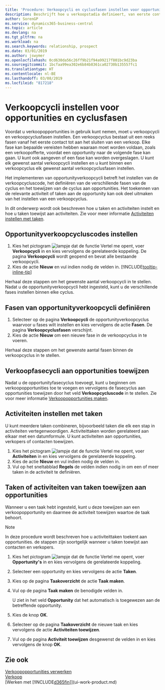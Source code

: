 ```yaml
---
title: 'Procedure: Verkoopcycli en cyclusfasen instellen voor opportunities| Microsoft Docs'
description: Beschrijft hoe u verkoopstadia definieert, van eerste contact tot sluiten, om een verkoopcyclus te maken en toe te wijzen aan opportunities in Business Central.
author: SorenGP
ms.service: dynamics365-business-central
ms.topic: article
ms.devlang: na
ms.tgt_pltfrm: na
ms.workload: na
ms.search.keywords: relationship, prospect
ms.date: 03/01/2019
ms.author: jswymer
ms.openlocfilehash: 0cd630da56c26ff9b21f94a99217f801bc9d23ba
ms.sourcegitcommit: 1bcfaa99ea302e6b84b8361ca02730b135557fc1
ms.translationtype: HT
ms.contentlocale: nl-BE
ms.lasthandoff: 03/08/2019
ms.locfileid: "817218"
---
```

# <a name="set-up-opportunity-sales-cycles-and-cycle-stages"></a>Verkoopcycli instellen voor opportunities en cyclusfasen
Voordat u verkoopopportunities in gebruik kunt nemen, moet u verkoopcycli en verkoopcyclusfasen instellen. Een verkoopcyclus bestaat uit een reeks fasen vanaf het eerste contact tot aan het sluiten van een verkoop. Elke fase kan bepaalde vereisten hebben waaraan moet worden voldaan, zoals een verkoopofferte, voordat een opportunity naar de volgende fase kan gaan. U kunt ook aangeven of een fase kan worden overgeslagen. U kunt elk gewenst aantal verkoopcycli instellen en u kunt binnen een verkoopcyclus elk gewenst aantal verkoopcyclusfasen instellen.

Het implementeren van opportunityverkoopcycli betreft het instellen van de verkoopcycluscode, het definiëren van de verschillende fasen van de cyclus en het toewijzen van de cyclus aan opportunities. Het toekennen van de relevante activiteit of taken aan de opportunity kan ook deel uitmaken van het instellen van een verkoopcyclus.

In dit onderwerp wordt ook beschreven hoe u taken en activiteiten instelt en hoe u taken toewijst aan activiteiten. Zie voor meer informatie [Activiteiten instellen met taken](marketing-how-setup-opportunity-sales-cycles-stages.md#to-set-up-activities-with-tasks).

## <a name="to-set-up-opportunity-sales-cycle-codes"></a>Opportunityverkoopcycluscodes instellen
1. Kies het pictogram ![lampje dat de functie Vertel me opent](media/ui-search/search_small.png "Vertel me wat u wilt doen"), voer **Verkoopcycli** in en kies vervolgens de gerelateerde koppeling. De pagina **Verkoopcycli** wordt geopend en bevat alle bestaande verkoopcycli.
2. Kies de actie **Nieuw** en vul indien nodig de velden in. [!INCLUDE[tooltip-inline-tip](includes/tooltip-inline-tip_md.md)]

Herhaal deze stappen om het gewenste aantal verkoopcycli in te stellen. Nadat u de opportunityverkoopcycli hebt ingesteld, kunt u de verschillende fases instellen binnen elke cyclus.

## <a name="to-define-opportunity-sales-cycle-stages"></a>Fasen van opportunityverkoopcycli definiëren
1. Selecteer op de pagina **Verkoopcycli** de opportunityverkoopcyclus waarvoor u fases wilt instellen en kies vervolgens de actie **Fasen**. De pagina **Verkoopcyclusfasen** verschijnt.
2. Kies de actie **Nieuw** om een nieuwe fase in de verkoopcyclus in te voeren.

Herhaal deze stappen om het gewenste aantal fasen binnen de verkoopcyclus in te stellen.

## <a name="to-assign-stage-cycles-to-opportunities"></a>Verkoopfasecycli aan opportunities toewijzen
Nadat u de opportunityfasecyclus toevoegt, kunt u beginnen om verkoopopportunities toe te voegen en vervolgens de fasecyclus aan opportunities toewijzen door het veld **Verkoopcycluscode** in te stellen. Zie voor meer informatie [Verkoopopportunities maken](marketing-how-create-opportunities.md).

## <a name="to-set-up-activities-with-tasks"></a>Activiteiten instellen met taken
U kunt meerdere taken combineren, bijvoorbeeld taken die elk een stap in activiteiten vertegenwoordigen. Activiteittaken worden gerelateerd aan elkaar met een datumformule. U kunt activiteiten aan opportunities, verkopers of contacten toewijzen.

1. Kies het pictogram ![lampje dat de functie Vertel me opent](media/ui-search/search_small.png "Vertel me wat u wilt doen"), voer **Activiteiten** in en kies vervolgens de gerelateerde koppeling.
2. Kies de actie **Nieuw** en vul indien nodig de velden in.
3. Vul op het sneltabblad **Regels** de velden indien nodig in om een of meer taken in de activiteit te definiëren.

## <a name="to-assign-tasks-or-activities-of-tasks-to-opportunities"></a>Taken of activiteiten van taken toewijzen aan opportunities
Wanneer u een taak hebt ingesteld, kunt u deze toewijzen aan een verkoopopportunity en daarmee de activiteit toewijzen waartoe de taak behoort.

> [!NOTE]  
>   In deze procedure wordt beschreven hoe u activiteittaken toekent aan opportunities. de stappen zijn soortgelijk wanneer u taken toewijst aan contacten en verkopers.

1. Kies het pictogram ![lampje dat de functie Vertel me opent](media/ui-search/search_small.png "Vertel me wat u wilt doen"), voer **Opportunity's** in en kies vervolgens de gerelateerde koppeling.
2. Selecteer een opportunity en kies vervolgens de actie **Taken**.
3. Kies op de pagina **Taakoverzicht** de actie **Taak maken**.
4.  Vul op de pagina **Taak maken** de benodigde velden in.

    U ziet in het veld **Opportunity** dat het automatisch is toegewezen aan de betreffende opportunity.
5. Kies de knop **OK**.
6. Selecteer op de pagina **Taakoverzicht** de nieuwe taak en kies vervolgens de actie **Activiteiten toewijzen**.
7. Vul op de pagina **Activiteit toewijzen** desgewenst de velden in en kies vervolgens de knop **OK**.

## <a name="see-also"></a>Zie ook
[Verkoopopportunities verwerken](marketing-processing-sales-opportunities.md)  
[Verkoop](sales-manage-sales.md)  
[Werken met [!INCLUDE[d365fin](includes/d365fin_md.md)]](ui-work-product.md)
